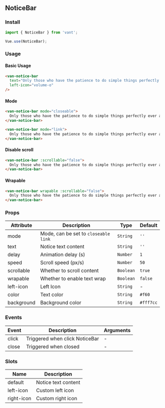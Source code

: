 ## NoticeBar

### Install
``` javascript
import { NoticeBar } from 'vant';

Vue.use(NoticeBar);
```

### Usage

#### Basic Usage

```html
<van-notice-bar
  text="Only those who have the patience to do simple things perfectly ever acquire the skill to do difficult things easily."
  left-icon="volume-o"
/>
```

#### Mode

```html
<van-notice-bar mode="closeable">
  Only those who have the patience to do simple things perfectly ever acquire the skill to do difficult things easily.
</van-notice-bar>

<van-notice-bar mode="link">
  Only those who have the patience to do simple things perfectly ever acquire the skill to do difficult things easily.
</van-notice-bar>
```

#### Disable scroll

```html
<van-notice-bar :scrollable="false">
  Only those who have the patience to do simple things perfectly ever acquire the skill to do difficult things easily.
</van-notice-bar>
```

#### Wrapable

```html
<van-notice-bar wrapable :scrollable="false">
  Only those who have the patience to do simple things perfectly ever acquire the skill to do difficult things easily.
</van-notice-bar>
```

### Props

| Attribute | Description | Type | Default |
|------|------|------|------|
| mode | Mode, can be set to `closeable` `link` | `String` | `''` |
| text | Notice text content | `String` | `''` | - |
| delay | Animation delay (s) | `Number` | `1` |
| speed | Scroll speed (px/s) | `Number` | `50` |
| scrollable | Whether to scroll content | `Boolean` | `true` |
| wrapable | Whether to enable text wrap | `Boolean` | `false` | - |
| left-icon | Left Icon | `String` | - |
| color | Text color | `String` | `#f60` |
| background | Background color | `String` | `#fff7cc` |

### Events

| Event | Description | Arguments |
|------|------|------|
| click | Triggered when click NoticeBar | - |
| close | Triggered when closed | - |

### Slots

| Name | Description |
|------|------|
| default | Notice text content |
| left-icon | Custom left icon |
| right-icon | Custom right icon |
